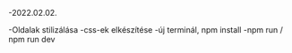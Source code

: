-2022.02.02.

-Oldalak stilizálása
    -css-ek elkészítése
    -új terminál, npm install
    -npm run / npm run dev


